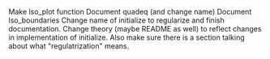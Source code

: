 Make lso_plot function
Document quadeq (and change name)
Document lso_boundaries
Change name of initialize to regularize and finish documentation.
Change theory (maybe README as well) to reflect changes in implementation of initialize. Also make sure there is a section talking about what "regulatrization" means.
